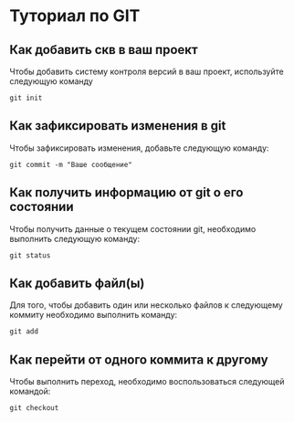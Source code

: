 # Туториал по GIT 

## Как добавить скв в ваш проект

Чтобы добавить систему контроля версий в ваш проект, используйте следующую команду

```
git init
```

## Как зафиксировать изменения в git

Чтобы зафиксировать изменения, добавьте следующую команду:

```
git commit -m "Ваше сообщение"
```

## Как получить информацию от git о его состоянии

Чтобы получить данные о текущем состоянии git, необходимо выполнить следующую команду:

```
git status
```

## Как добавить файл(ы)

Для того, чтобы добавить один или несколько файлов к следующему коммиту необходимо выполнить команду:

``` 
git add
```

## Как перейти от одного коммита к другому

Чтобы выполнить переход, необходимо воспользоваться следующей командой:

```
git checkout
```
